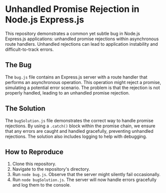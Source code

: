 # Unhandled Promise Rejection in Node.js Express.js

This repository demonstrates a common yet subtle bug in Node.js Express.js applications: unhandled promise rejections within asynchronous route handlers.  Unhandled rejections can lead to application instability and difficult-to-track errors.

## The Bug

The `bug.js` file contains an Express.js server with a route handler that performs an asynchronous operation. This operation might reject a promise, simulating a potential error scenario.  The problem is that the rejection is not properly handled, leading to an unhandled promise rejection.

## The Solution

The `bugSolution.js` file demonstrates the correct way to handle promise rejections.  By using a `.catch()` block within the promise chain, we ensure that any errors are caught and handled gracefully, preventing unhandled rejections.  The solution also includes logging to help with debugging.

## How to Reproduce

1. Clone this repository.
2. Navigate to the repository's directory.
3. Run `node bug.js`. Observe that the server might silently fail occasionally. 
4. Run `node bugSolution.js`. The server will now handle errors gracefully and log them to the console.